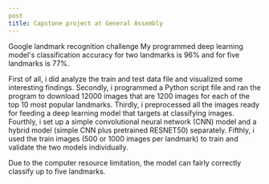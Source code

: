 ```yaml
---
post
title: Capstone project at General Assembly
---
```


Google landmark recognition challenge
My programmed deep learning model's classification accuracy for two landmarks is 96% and for five landmarks is 77%.

First of all, i did analyze the train and test data file and visualized some interesting findings. 
Secondly, i programmed a Python script file and ran the program to download 12000 images that are 1200 images for each of the top 10 most popular landmarks. 
Thirdly, i preprocessed all the images ready for feeding a deep learning model that targets at classifying images. 
Fourthly, i set up a simple convolutional neural network (CNN) model and a hybrid model (simple CNN plus pretrained RESNET50) separately. 
Fifthly, i used the train images (500 or 1000 images per landmark) to train and validate the two models individually.

Due to the computer resource limitation, the model can fairly correctly classify up to five landmarks.
